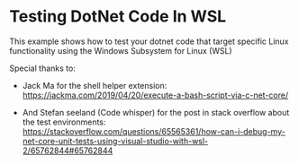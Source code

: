 # Testing DotNet Code In WSL
This example shows how to test your dotnet code that target specific Linux functionality using the Windows Subsystem for Linux (WSL)

Special thanks to:

- Jack Ma for the shell helper extension: https://jackma.com/2019/04/20/execute-a-bash-script-via-c-net-core/

- And Stefan seeland (Code whisper) for the post in stack overflow about the test environments: https://stackoverflow.com/questions/65565361/how-can-i-debug-my-net-core-unit-tests-using-visual-studio-with-wsl-2/65762844#65762844
